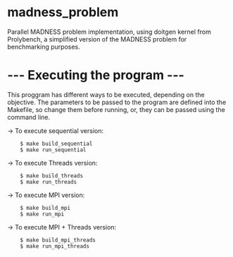 # madness_problem
Parallel MADNESS problem implementation, using doitgen kernel from Prolybench, a simplified version of the MADNESS problem for benchmarking purposes.


# --- Executing the program ---
This proggram has different ways to be executed, depending on the objective.
The parameters to be passed to the program are defined into the Makefile, so change them before running, or, they can be passed using the command line.

-> To execute sequential version:
```
    $ make build_sequential
    $ make run_sequential
```

-> To execute Threads version:
```
    $ make build_threads
    $ make run_threads
```

-> To execute MPI version:
```
    $ make build_mpi
    $ make run_mpi
```

-> To execute MPI + Threads version:
```
    $ make build_mpi_threads
    $ make run_mpi_threads
```